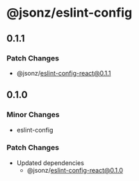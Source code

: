 # @jsonz/eslint-config

## 0.1.1

### Patch Changes

- @jsonz/eslint-config-react@0.1.1

## 0.1.0

### Minor Changes

- eslint-config

### Patch Changes

- Updated dependencies
  - @jsonz/eslint-config-react@0.1.0
